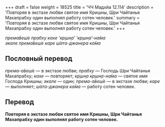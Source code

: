 +++
draft = false
weight = 18525
title = 'ЧЧ Мадхйа 12.114'
description = 'Повторяя в экстазе любви святое имя Кришны, Шри Чайтанья Махапрабху один выполнял работу сотен человек.'
summary = 'Повторяя в экстазе любви святое имя Кришны, Шри Чайтанья Махапрабху один выполнял работу сотен человек.'
+++

_према̄веш́е прабху кахе ‘кр̣шн̣а’ ‘кр̣шн̣а’-на̄ма  
экале према̄веш́е каре ш́ата-джанера ка̄ма_

## Пословный перевод

_према_\-_а̄веш́е_ — в экстазе любви; _прабху_ — Господь Шри Чайтанья Махапрабху; _кахе_ — повторяет; _кр̣шн̣а_ _кр̣шн̣а_\-_на̄ма_ — святое имя Господа Кришны; _экале_ — один; _према_\-_а̄веш́е_ — в экстазе любви; _каре_ — выполняет; _ш́ата_\-_джанера_ _ка̄ма_ — работу сотен человек.

## Перевод

**Повторяя в экстазе любви святое имя Кришны, Шри Чайтанья Махапрабху один выполнял работу сотен человек.**
